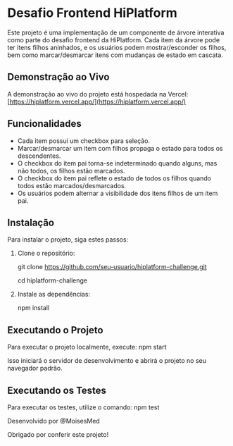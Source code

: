 # Desafio Frontend HiPlatform

Este projeto é uma implementação de um componente de árvore interativa como parte do desafio frontend da HiPlatform. Cada item da árvore pode ter itens filhos aninhados, e os usuários podem mostrar/esconder os filhos, bem como marcar/desmarcar itens com mudanças de estado em cascata.

## Demonstração ao Vivo

A demonstração ao vivo do projeto está hospedada na Vercel: [https://hiplatform.vercel.app/](https://hiplatform.vercel.app/)

## Funcionalidades

- Cada item possui um checkbox para seleção.
- Marcar/desmarcar um item com filhos propaga o estado para todos os descendentes.
- O checkbox do item pai torna-se indeterminado quando alguns, mas não todos, os filhos estão marcados.
- O checkbox do item pai reflete o estado de todos os filhos quando todos estão marcados/desmarcados.
- Os usuários podem alternar a visibilidade dos itens filhos de um item pai.

## Instalação

Para instalar o projeto, siga estes passos:

1. Clone o repositório:
   
   git clone https://github.com/seu-usuario/hiplatform-challenge.git
   
   cd hiplatform-challenge

3. Instale as dependências:
 
   npm install

## Executando o Projeto

Para executar o projeto localmente, execute:
npm start

Isso iniciará o servidor de desenvolvimento e abrirá o projeto no seu navegador padrão.

## Executando os Testes

Para executar os testes, utilize o comando:
npm test

Desenvolvido por @MoisesMed

Obrigado por conferir este projeto!
